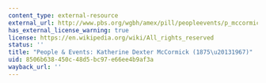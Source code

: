 ```yaml
---
content_type: external-resource
external_url: http://www.pbs.org/wgbh/amex/pill/peopleevents/p_mccormick.html
has_external_license_warning: true
license: https://en.wikipedia.org/wiki/All_rights_reserved
status: ''
title: "People & Events: Katherine Dexter McCormick (1875\u20131967)"
uid: 8506b638-450c-48d5-bc97-e66ee4b9af3a
wayback_url: ''
---
```

